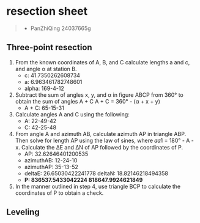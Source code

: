 # resection sheet
> - PanZhiQing 24037665g
## Three-point resection
1. From the known coordinates of A, B, and C calculate lengths a and c, and angle α at station B. 
    - c: 41.7350262608734
    - a: 6.963461782748601
    - alpha: 169-4-12
2. Subtract the sum of angles x, y, and α in figure ABCP from 360° to obtain the sum of angles A + C 
   A + C = 360° - (α + x + y) 
    - A + C: 65-15-31
3. Calculate angles A and C using the following: 
    - A: 22-49-42
    - C: 42-25-48
4. From angle A and azimuth AB, calculate azimuth AP in triangle ABP. Then solve for length AP using the law of sines, where 𝛼𝛼1 = 180° - A - x. Calculate the ∆E and ∆N of AP followed by the coordinates of P. 
    - AP: 32.62646401200535
    - azimuthAB: 12-24-10
    - azimuthAP: 35-13-52
    - deltaE: 26.65030422241778 deltaN: 18.82146218494358
    - **P: 836537.5433042224 818647.9924621849**
5. In the manner outlined in step 4, use triangle BCP to calculate the coordinates of P to obtain a 
check. 

## Leveling
